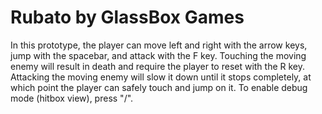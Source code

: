 # Rubato by GlassBox Games

In this prototype, the player can move left and right with the arrow keys, jump
with the spacebar, and attack with the F key. Touching the moving enemy will
result in death and require the player to reset with the R key. Attacking the
moving enemy will slow it down until it stops completely, at which point the
player can safely touch and jump on it. To enable debug mode (hitbox view),
press "/".
